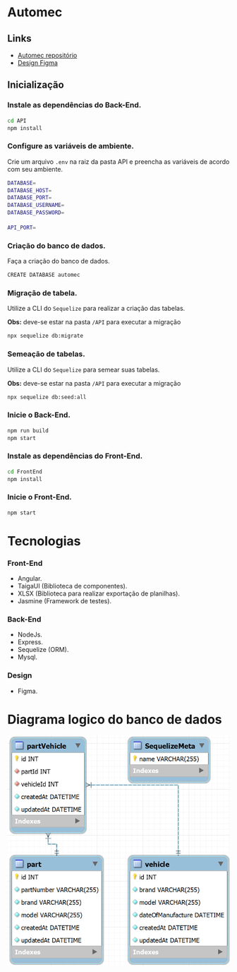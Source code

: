 # Automec

## Links

- [Automec repositório](https://github.com/Moyseys/automec)
- [Design Figma](https://www.figma.com/design/Xxo5upk6sEN3jDbZsZLfI8/automec?node-id=0-1&t=oo1xklXGsIlBgE9S-1)

## Inicialização

### Instale as dependências do Back-End.

```bash
cd API
npm install
```

### Configure as variáveis de ambiente.

Crie um arquivo `.env` na raiz da pasta API e preencha as variáveis de acordo com seu ambiente.

```bash
DATABASE=
DATABASE_HOST=
DATABASE_PORT=
DATABASE_USERNAME=
DATABASE_PASSWORD=

API_PORT=
```

### Criação do banco de dados.

Faça a criação do banco de dados.

```bash
CREATE DATABASE automec
```

### Migração de tabela.

Utilize a CLI do `Sequelize` para realizar a criação das tabelas.

**Obs:** deve-se estar na pasta `/API` para executar a migração

```bash
npx sequelize db:migrate       
```

### Semeação de tabelas.

Utilize a CLI do `Sequelize` para semear suas tabelas.

**Obs:** deve-se estar na pasta `/API` para executar a migração

```bash
npx sequelize db:seed:all
```

### Inicie o Back-End.

```bash
npm run build
npm start
```

### Instale as dependências do Front-End.

```bash
cd FrontEnd
npm install
```

### Inicie o Front-End.

```bash
npm start
```

# Tecnologias

### Front-End

- Angular.
- TaigaUI (Biblioteca de componentes).
- XLSX (Biblioteca para realizar exportação de planilhas).
- Jasmine (Framework de testes).

### Back-End

- NodeJs.
- Express.
- Sequelize (ORM).
- Mysql.

### Design

- Figma.

# Diagrama logico do banco de dados

![image.png](./imgs/diagram.png)
